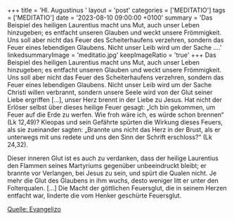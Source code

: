 +++
title = 'Hl. Augustinus  '
layout = 'post'
categories = ['MEDITATIO']
tags = ['MEDITATIO']
date = '2023-08-10 09:00:00 +0100'
summary = 'Das Beispiel des heiligen Laurentius macht uns Mut, auch unser Leben hinzugeben; es entfacht unseren Glauben und weckt unsere Frömmigkeit. Uns soll aber nicht das Feuer des Scheiterhaufens verzehren, sondern das Feuer eines lebendigen Glaubens. Nicht unser Leib wird um der Sache ....'
linkedsummaryImage = 'meditatio.jpg'
keepImageRatio = 'true'
+++
Das Beispiel des heiligen Laurentius macht uns Mut, auch unser Leben hinzugeben; es entfacht unseren Glauben und weckt unsere Frömmigkeit. Uns soll aber nicht das Feuer des Scheiterhaufens verzehren, sondern das Feuer eines lebendigen Glaubens. Nicht unser Leib wird um der Sache Christi willen verbrannt, sondern unsere Seele wird von der Glut seiner Liebe ergriffen […], unser Herz brennt in der Liebe zu Jesus.<!--more--> Hat nicht der Erlöser selbst über dieses heilige Feuer gesagt: „Ich bin gekommen, um Feuer auf die Erde zu werfen. Wie froh wäre ich, es würde schon brennen“ (Lk 12,49)? Kleopas und sein Gefährte spürten die Wirkung dieses Feuers, als sie zueinander sagten: „Brannte uns nicht das Herz in der Brust, als er unterwegs mit uns redete und uns den Sinn der Schrift erschloss?“ (Lk 24,32).

Dieser inneren Glut ist es auch zu verdanken, dass der heilige Laurentius den Flammen seines Martyriums gegenüber unbeeindruckt bleibt; er brannte vor Verlangen, bei Jesus zu sein, und spürt die Qualen nicht. Je mehr die Glut des Glaubens in ihm wuchs, desto weniger litt er unter den Folterqualen. […] Die Macht der göttlichen Feuersglut, die in seinem Herzen entfacht war, linderte die vom Henker geschürte Feuersglut.



[Quelle: Evangelizo](https://evangeliumtagfuertag.org/DE/gospel)
